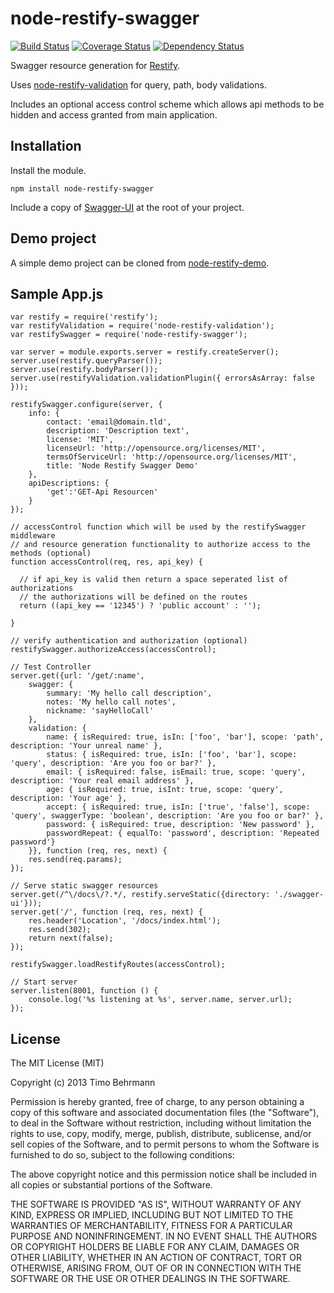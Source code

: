 node-restify-swagger
=======================

[![Build Status](https://travis-ci.org/z0mt3c/node-restify-swagger.png)](https://travis-ci.org/z0mt3c/node-restify-swagger)
[![Coverage Status](https://coveralls.io/repos/z0mt3c/node-restify-swagger/badge.png?branch=master)](https://coveralls.io/r/z0mt3c/node-restify-swagger?branch=master)
[![Dependency Status](https://gemnasium.com/z0mt3c/node-restify-swagger.png)](https://gemnasium.com/z0mt3c/node-restify-swagger)

Swagger resource generation for [Restify](https://github.com/mcavage/node-restify).

Uses [node-restify-validation](https://github.com/z0mt3c/node-restify-validation) for query, path, body validations.

Includes an optional access control scheme which allows api methods to be hidden and access granted from main application.


Installation
-------

Install the module.

    npm install node-restify-swagger

Include a copy of [Swagger-UI](https://github.com/swagger-api/swagger-ui) at the root of your project.


Demo project
-------

A simple demo project can be cloned from [node-restify-demo](https://github.com/z0mt3c/node-restify-demo).


Sample App.js
-------
 
    var restify = require('restify');
	var restifyValidation = require('node-restify-validation');
	var restifySwagger = require('node-restify-swagger');

	var server = module.exports.server = restify.createServer();
	server.use(restify.queryParser());
	server.use(restify.bodyParser());
	server.use(restifyValidation.validationPlugin({ errorsAsArray: false }));

	restifySwagger.configure(server, {
	    info: {
	        contact: 'email@domain.tld',
	        description: 'Description text',
	        license: 'MIT',
	        licenseUrl: 'http://opensource.org/licenses/MIT',
	        termsOfServiceUrl: 'http://opensource.org/licenses/MIT',
	        title: 'Node Restify Swagger Demo'
	    },
	    apiDescriptions: {
	        'get':'GET-Api Resourcen'
	    }
	});

    // accessControl function which will be used by the restifySwagger middleware
    // and resource generation functionality to authorize access to the methods (optional)
    function accessControl(req, res, api_key) {

      // if api_key is valid then return a space seperated list of authorizations
      // the authorizations will be defined on the routes
      return ((api_key == '12345') ? 'public account' : '');

    }

    // verify authentication and authorization (optional)
    restifySwagger.authorizeAccess(accessControl);

	// Test Controller
	server.get({url: '/get/:name',
	    swagger: {
	        summary: 'My hello call description',
	        notes: 'My hello call notes',
	        nickname: 'sayHelloCall'
	    },
	    validation: {
	        name: { isRequired: true, isIn: ['foo', 'bar'], scope: 'path', description: 'Your unreal name' },
	        status: { isRequired: true, isIn: ['foo', 'bar'], scope: 'query', description: 'Are you foo or bar?' },
	        email: { isRequired: false, isEmail: true, scope: 'query', description: 'Your real email address' },
	        age: { isRequired: true, isInt: true, scope: 'query', description: 'Your age' },
	        accept: { isRequired: true, isIn: ['true', 'false'], scope: 'query', swaggerType: 'boolean', description: 'Are you foo or bar?' },
	        password: { isRequired: true, description: 'New password' },
	        passwordRepeat: { equalTo: 'password', description: 'Repeated password'}
	    }}, function (req, res, next) {
	    res.send(req.params);
	});

	// Serve static swagger resources
	server.get(/^\/docs\/?.*/, restify.serveStatic({directory: './swagger-ui'}));
	server.get('/', function (req, res, next) {
	    res.header('Location', '/docs/index.html');
	    res.send(302);
	    return next(false);
	});

	restifySwagger.loadRestifyRoutes(accessControl);

	// Start server
	server.listen(8001, function () {
	    console.log('%s listening at %s', server.name, server.url);
	});

    
License
-------

The MIT License (MIT)

Copyright (c) 2013 Timo Behrmann

Permission is hereby granted, free of charge, to any person obtaining a copy
of this software and associated documentation files (the "Software"), to deal
in the Software without restriction, including without limitation the rights
to use, copy, modify, merge, publish, distribute, sublicense, and/or sell
copies of the Software, and to permit persons to whom the Software is
furnished to do so, subject to the following conditions:

The above copyright notice and this permission notice shall be included in
all copies or substantial portions of the Software.

THE SOFTWARE IS PROVIDED "AS IS", WITHOUT WARRANTY OF ANY KIND, EXPRESS OR
IMPLIED, INCLUDING BUT NOT LIMITED TO THE WARRANTIES OF MERCHANTABILITY,
FITNESS FOR A PARTICULAR PURPOSE AND NONINFRINGEMENT. IN NO EVENT SHALL THE
AUTHORS OR COPYRIGHT HOLDERS BE LIABLE FOR ANY CLAIM, DAMAGES OR OTHER
LIABILITY, WHETHER IN AN ACTION OF CONTRACT, TORT OR OTHERWISE, ARISING FROM,
OUT OF OR IN CONNECTION WITH THE SOFTWARE OR THE USE OR OTHER DEALINGS IN
THE SOFTWARE.
